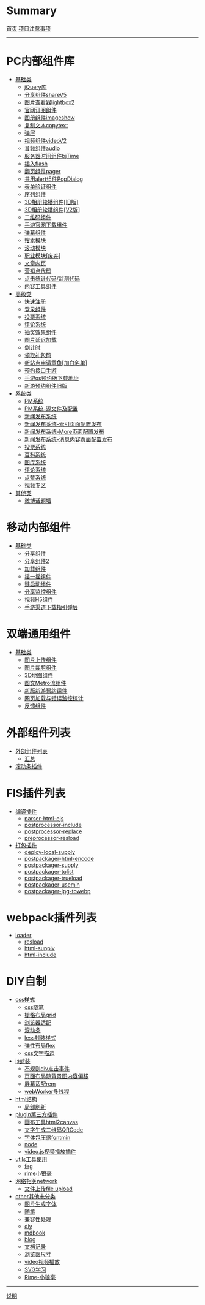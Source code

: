# Summary

[首页](./index.md)
[项目注意事项](./note.md)

---

# PC内部组件库

- [基础类]()
  - [jQuery库](./001.md)
  - [分享组件shareV5](./002.md)
  - [图片查看器lightbox2](./003.md)
  - [官网订阅组件](./004.md)
  - [图册组件imageshow](./005.md)
  - [复制文本copytext](./006.md)
  - [弹层](./007.md)
  - [视频组件videoV2](./008.md)
  - [音频组件audio](./009.md)
  - [服务器时间组件bjTime](./010.md)
  - [插入flash](./011.md)
  - [翻页组件pager]()
  - [共用alert组件PopDialog]()
  - [表单验证组件]()
  - [序列组件]()
  - [3D相册轮播组件[旧版]]()
  - [3D相册轮播组件[V2版]]()
  - [二维码组件]()
  - [手游官网下载组件]()
  - [弹幕组件]()
  - [搜索模块]()
  - [滚动模块]()
  - [职业模块[废弃]]()
  - [文章内页]()
  - [营销点代码]()
  - [点击统计代码/监测代码]()
  - [内容工具组件]()
- [高级类]()
  - [快速注册]()
  - [登录组件]()
  - [投票系统]()
  - [评论系统]()
  - [抽奖效果组件]()
  - [图片延迟加载]()
  - [倒计时]()
  - [领取礼包码]()
  - [新站点申请章鱼[加白名单]]()
  - [预约接口手游]()
  - [手游os预约版下载地址]()
  - [新游预约组件旧版]()
- [系统类]()
  - [PM系统]()
  - [PM系统-源文件及配置]()
  - [新闻发布系统]()
  - [新闻发布系统-索引页面配置发布]()
  - [新闻发布系统-More页面配置发布]()
  - [新闻发布系统-消息内容页面配置发布]()
  - [投票系统]()
  - [百科系统]()
  - [图库系统]()
  - [评论系统]()
  - [点赞系统]()
  - [视频专区]()
- [其他类]()
    - [微博话题墙]()

# 移动内部组件

- [基础类]()
  - [分享组件]()
  - [分享组件2]()
  - [加载组件]()
  - [摇一摇组件]()
  - [键启动组件]()
  - [分享监控组件]()
  - [视频H5组件]()
  - [手游渠道下载指引弹层]()

# 双端通用组件
- [基础类]()
  - [图片上传组件]()
  - [图片裁剪组件]()
  - [3D地图组件]()
  - [图文Metro流组件]()
  - [新版新游预约组件]()
  - [网页加载与错误监控统计]()
  - [反馈组件]()

# 外部组件列表
- [外部组件列表]()
  - [汇总]()
- [滚动条插件](./882.md)
# FIS插件列表
- [编译插件]()
  - [parser-html-ejs]()
  - [postprocessor-include]()
  - [postprocessor-replace]()
  - [preprocessor-resload]()
- [打包插件]()
  - [deploy-local-supply]()
  - [postpackager-html-encode]()
  - [postpackager-supply]()
  - [postpackager-tolist]()
  - [postpackager-trueload]()
  - [postpackager-usemin]()
  - [postpackager-jpg-towebp]()

# webpack插件列表
- [loader]()
  - [resload]()
  - [html-supply]()
  - [html-include]()

# DIY自制

- [css样式]()
  - [css随笔](./888.md)
  - [栅格布局grid](./991.md)
  - [浏览器适配](./992.md)
  - [滚动条](./993.md)
  - [less封装样式](./886.md)
  - [弹性布局flex](./880.md)
  - [css文字描边](./877.md)
- [js封装]()
  - [不规则div点击事件](./899.md)
  - [页面布局随背景图内容偏移](./881.md)
  - [屏幕适配rem](./996.md)
  - [webWorker多线程](./887.md)
- [html结构]()
  - [局部刷新](./892.md)
- [plugin第三方插件]()
  - [画布工具html2canvas](./997.md)
  - [文字生成二维码QRCode](./995.md)
  - [字体包压缩fontmin](./994.md)
  - [node](./897.md)
  - [video.js视频播放插件](./889.md)
- [utils工具使用]()
  - [feg](./896.md)
  - [rime小狼毫](./891.md)
- [网络相关network]()
  - [文件上传file upload](./898.md)
- [other其他未分类]()
  - [图片生成字体](./890.md)
  - [随笔](./893.md)
  - [兼容性处理](./990.md)
  - [diy](./999.md)
  - [mdbook](./998.md)
  - [blog](blog.md)
  - [文档记录](./895.md)
  - [浏览器尺寸](./894.md)
  - [video视频播放](./884.md)
  - [SVG学习](./879.md)
  - [Rime-小狼毫](./878.md)

---

[说明](./998.md)

[//]: # (883.md、885.md)
